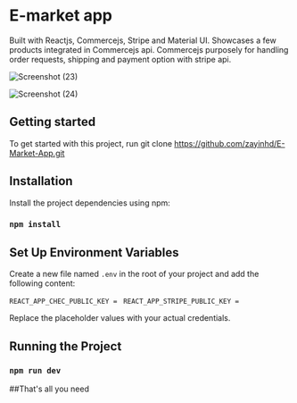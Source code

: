 # E-market app

Built with Reactjs, Commercejs, Stripe and Material UI. Showcases a few products integrated in Commercejs api. Commercejs purposely for handling order requests, shipping and payment option with stripe api.


![Screenshot (23)](https://github.com/zayinhd/E-Market-App/assets/88446286/0f0f718f-dcf9-4296-a137-92fc713a2281)

![Screenshot (24)](https://github.com/zayinhd/E-Market-App/assets/88446286/627f72f2-26f4-45df-9510-824f9fea07f0)

## Getting started
To get started with this project, run
  git clone https://github.com/zayinhd/E-Market-App.git

## Installation
Install the project dependencies using npm:
### `npm install`

## Set Up Environment Variables
Create a new file named `.env` in the root of your project and add the following content:

`REACT_APP_CHEC_PUBLIC_KEY = `
`REACT_APP_STRIPE_PUBLIC_KEY = `

Replace the placeholder values with your actual credentials.

## Running the Project
### `npm run dev`

##That's all you need


